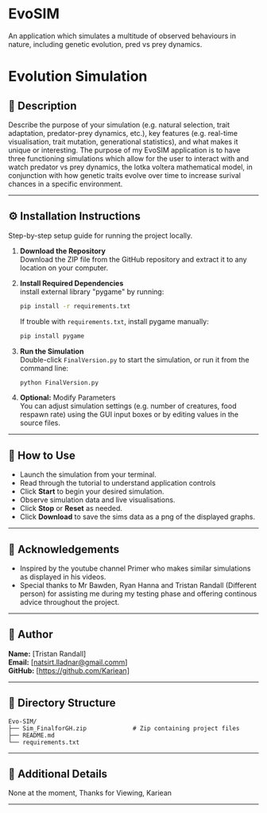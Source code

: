 # EvoSIM
An application which simulates a multitude of observed behaviours in nature, including genetic evolution, pred vs prey dynamics.

# Evolution Simulation

## 🧬 Description  
Describe the purpose of your simulation (e.g. natural selection, trait adaptation, predator-prey dynamics, etc.), key features (e.g. real-time visualisation, trait mutation, generational statistics), and what makes it unique or interesting.
The purpose of my EvoSIM application is to have three functioning simulations which allow for the user to interact with and watch predator vs prey dynamics, the lotka voltera mathematical model, in conjunction with how genetic traits evolve over time to increase surival chances in a specific environment. 

---

## ⚙️ Installation Instructions  
Step-by-step setup guide for running the project locally.

1. **Download the Repository**  
   Download the ZIP file from the GitHub repository and extract it to any location on your computer.

2. **Install Required Dependencies**  
   install external library "pygame" by running:

   ```bash
   pip install -r requirements.txt
   ```

   If trouble with `requirements.txt`, install pygame manually:

   ```bash
   pip install pygame 
   ```

3. **Run the Simulation**  
   Double-click `FinalVersion.py` to start the simulation, or run it from the command line:

   ```bash
   python FinalVersion.py
   ```

4. **Optional:** Modify Parameters  
   You can adjust simulation settings (e.g. number of creatures, food respawn rate) using the GUI input boxes or by editing values in the source files.

---

## 🚀 How to Use  
- Launch the simulation from your terminal.
- Read through the tutorial to understand application controls
- Click **Start** to begin your desired simulation.
- Observe simulation data and live visualisations.
- Click **Stop** or **Reset** as needed.
- Click **Download** to save the sims data as a png of the displayed graphs.

---

## 🙏 Acknowledgements  

- Inspired by the youtube channel Primer who makes similar simulations as displayed in his videos.
- Special thanks to Mr Bawden, Ryan Hanna and Tristan Randall (Different person) for assisting me during my testing phase and offering continous advice throughout the project.

---

## 👤 Author  
**Name:** [Tristan Randall]  
**Email:** [natsirt.lladnar@gmail.comm]  
**GitHub:** [https://github.com/Kariean]  

---

## 📁 Directory Structure  

```
Evo-SIM/
├── Sim_FinalforGH.zip             # Zip containing project files
├── README.md                   
└── requirements.txt     
```

---

## 📌 Additional Details  
None at the moment, Thanks for Viewing,
Kariean

---
